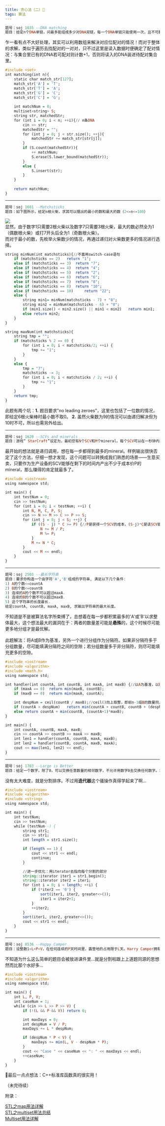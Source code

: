 ```yaml
---
title: 贪心法（二）📒
tags: 算法
---
```


```haskell
题号：soj 1035 --DNA matching
题目：给定n个DNA单链，问最多能组成多少对DNA双链，每一个DNA单链只能使用一次，且不可翻转。两个DNA单链能够形成一对DNA双链的条件是对应位置A/T，C/G配对。（1<=n<=100）
```
乍一看有点不大好处理，其实可以利用数组来解决对应位配对的情况！而对于整体的求解，类似于遍历去找配对的一对对，只不过这里是读入数据时便确定了配对情况：与集合里已有的DNA若可配对则计数+1，否则将读入的DNA装进待配对集合里。
```haskell
#include <set>
int matching(int n){
	static char match_str[127];
	match_str['A'] = 'T';
	match_str['T'] = 'A';
	match_str['G'] = 'C';
	match_str['C'] = 'G';
	
	int matchNum = 0;
	multiset<string> S;
	string str, matchedStr;
	for (int i = 0; i < n; ++i){// n条DNA
		cin >> str;
		matchedStr = "";
		for (int j = 0; j < str.size(); ++j){
			matchedStr += match_str[str[j]];
		}
		if (S.count(matchedStr)){
			++ matchNum;
			S.erase(S.lower_bound(matchedStr));
		}
		else {
			S.insert(str);
		}
	}
	
	return matchNum;
}
```

---

```haskell
题号：soj 1681 --Matchsticks
题目：如下图所示，给定n根火柴，求其可以摆出的最小的数和最大的数（2<=n<=100）
```
![](https://cdn.jsdelivr.net/gh/sherryjw/StaticResource@v1.0.3/image/1681.jpg)<br/>
显然，由于数字1只需要2根火柴以及数字7只需要3根火柴，最大的数必然全为1（偶数根火柴）或打7开头后全为1（奇数根火柴）。<br/>
而对于最小的数，先枚举火柴数少的情况，再通过递归对火柴数更多的情况进行选择。
```haskell
string minNum(int matchsticks){//不喜用switch-case语句
	if (matchsticks == 2)	return "1";
	else if (matchsticks == 3)	return "7";
	else if (matchsticks == 4)	return "4";
	else if (matchsticks == 5)	return "2";
	else if (matchsticks == 6)	return "6";
	else if (matchsticks == 7)	return "8";	
	else if (matchsticks == 8) 	return "10";
	else if (matchsticks == 10) 	return "22";
	else {
		string min1= minNum(matchsticks - 7) + "8";
		string min2 = minNum(matchsticks - 6) + "0";
		if (min1.size() < min2.size() || min1 < min2)	return min1;
		else return min2;
	}
}

string maxNum(int matchsticks){
	string tmp = "";
	if (matchsticks % 2 == 0) {
		for (int i = 0; i < matchsticks/2; ++i) {
			tmp += "1";
		}
	}
	else {
		tmp = "7";
		matchsticks -= 3;
		for (int i = 0; i < matchsticks / 2; ++i) {
			tmp += "1";
		}
	}
	return tmp;
}
```
此题有两个坑：**1.** 题目要求"no leading zeroes"，这里也包括了一位数的情况，即给定6根火柴棒时最小数不取0。
**2.** 虽然火柴数为9的情况可以由递归解决但为10时不可，所以也需另外给出。

---

```haskell
题号：soj 1620 --SCVs and minerals
题目：游戏“ StarCraft”设定为，最初您有N个SCV和M个mineral。每个SCV可以在一秒钟内获得C个mineral，而指挥中心可以立即用P个mineral生产1个SCV。求在S秒后可获得的最多的mineral数量。
```
最开始的想法就是递归调用，想在每一步都得到最多的mineral。样例输出很快否定了这个方法，仔细一想才发现，这个问题可以转换成我们熟悉的场景——生意买卖，只要作为生产设备的SCV能够在剩下的时间内产出不少于成本价P的mineral，那么赚得的肯定就最多了。
```haskell
#include <iostream>
using namespace std;

int main() {
	int testNum = 0;
	cin >> testNum;
	for (int i = 0; i < testNum; ++i) {
		int N, M, C, P, S;
		cin >> N >> M >> C >> P >> S;	
		for (int j = 0; j < S; ++j) {
			if ((S - j) * C >= P) {//P是获得一个SCV的成本，(S-j)*C是该SCV能带来的收入
				N += M / P;
				M %= P;
			}
			M += N * C;
		}
		cout << M << endl;
	}
}
```

---

```haskell
题号：soj 2503 --最长字符串
题目：要求你构造一个由字符'A','B'组成的字符串, 满足以下几个条件:
1) A的个数<=countA
2) B的个数<=countB
3) 连续的A的个数不可以超过maxA.
4) 连续的B的个数不可以超过maxB.
5) 这个字符串的长度最长.
给定countA, countB, maxA, maxB, 求输出字符串的最大长度。
```
不知道是不是被算法名字所束缚了，总想着在每一步都积累最多的'A'或'B'以求整体最大，这个想法最大的漏洞在于：两者的数量差可能是**悬殊**的，这个时候尽可能更多地分组才是最优解。<br/><br/>
此题解法：将A或B作为基准，另外一个进行分组作为分隔符。如果非分隔符多于分组数量，尽可能填满分隔符之间的空隙；若分组数量多于非分隔符，则尽可能填充更多的空隙。
```haskell
#include <iostream>
#include <algorithm>
#include <math.h>
using namespace std;

int handler(int countA, int countB, int maxA, int maxB) {//以A为基准，以B为分隔符
	if (maxA == 0)	return min(maxB, countB);
	if (maxB == 0)	return min(maxA, countA);

	int despNum = ceil(countB / maxB);//ceil()向上取整，即前n-1组B的数量同，最后一组可能不同
	if (countA > despNum)	return min(countA + countB, countB + (despNum + 1) * maxA);
	else return	countA + min(countB, (countA+1)*maxB);
}

int main() {
	int countA, countB, maxA, maxB;
	cin >> countA >> countB >> maxA >> maxB;
	int len1 = handler(countA, countB, maxA, maxB);
	int len2 = handler(countB, countA, maxB, maxA);
	cout << max(len1, len2) << endl;
}
```

---

```haskell
题号：soj 1783 --Large is Better
题目：给定一个数字，除了0，可以交换任意数量的相邻数字，不允许用数字0去交换任何数字。求经过交换所能得到的最大数字。
```
没有太大难度，就是分割排序。不过用**迭代器**这个骚操作真得学起来了啊...
```haskell
#include <iostream>
#include <algorithm>
#include <string>
using namespace std;

int main() {
	int testNum;
	cin >> testNum;
	while (testNum--) {
		string str1;
		cin >> str1;
		int length = str1.size();

		if (length == 1) {
			cout << str1 << endl;
			continue;
		}

		//进一步优化：用iterator去指向每个分割的部分
		string::iterator iter1 = str1.begin();
		string::iterator iter2 = iter1;
		for (int i = 0; i < length; ++i) {
			if (*iter2 == '0') {
				sort(iter1, iter2, greater<>());
				iter1 = iter2+1;
			}
			++iter2;
		}
		sort(iter1, iter2, greater<>());
		cout << str1 << endl;
	}
}
```

---

```haskell
题号：soj 8536 --Happy Camper
题目：设整数1<L<P<V，在任何连续的P天时间里，露营地的占用限于L天。Harry Camper拥有V天的假期。请问假期期间，他最多可以露营地住多少天？
```
不知道为什么这么简单的题目会被放进课件里...就是分割啦跟上上道题同源的思想然而比那个水好多...
```haskell
#include <iostream>
#include <algorithm>
using namespace std;

int main() {
	int L, P, V;
	int caseNum = 1;
	while (cin >> L >> P >> V) {
		if (!(L && P && V))	return 0;

		int maxDays = 0;
		int despNum = V / P;
		maxDays += L * despNum;

		if (despNum * P < V) {
			maxDays += min(L, V - despNum * P);
		}
		cout << "Case " << caseNum << ": " << maxDays << endl;
		++caseNum;
	}
}
```

🐣最后一点点想法：C++标准库函数真的很实用！

（未完待续）

附录：

[STL之map用法详解](https://blog.csdn.net/qq_28351609/article/details/84630535)<br/>
[STL之multiset用法总结](https://blog.csdn.net/sodacoco/article/details/84798621)<br/>
[Multiset用法详解](http://c.biancheng.net/view/545.html)<br/>